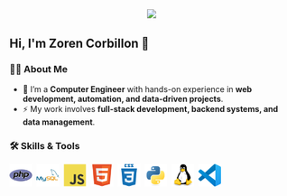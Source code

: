 <div id="header" align="center">
  <img src="https://media2.giphy.com/media/M4NykXxUE0HAcK7UJ6/giphy.gif?cid=ecf05e47nd4pchslmwz8j7umjsyn3fzuzzyxwp0o8p2qz5ni&ep=v1_stickers_search&rid=giphy.gif&ct=s" width="250"/>
</div>

## Hi, I'm Zoren Corbillon 👋

### 👨‍💻 About Me
- 🔭 I’m a **Computer Engineer** with hands-on experience in **web development, automation, and data-driven projects**.  
- ⚡ My work involves **full-stack development, backend systems, and data management**.  

### 🛠 Skills & Tools
<div>
  <img src="https://github.com/devicons/devicon/blob/master/icons/php/php-original.svg" title="PHP" alt="PHP" width="40" height="40"/>&nbsp;
  <img src="https://github.com/devicons/devicon/blob/master/icons/mysql/mysql-original-wordmark.svg" title="MySQL" alt="MySQL" width="40" height="40"/>&nbsp;
  <img src="https://github.com/devicons/devicon/blob/master/icons/javascript/javascript-original.svg" title="JavaScript" alt="JavaScript" width="40" height="40"/>&nbsp;
  <img src="https://github.com/devicons/devicon/blob/master/icons/html5/html5-original.svg" title="HTML5" alt="HTML5" width="40" height="40"/>&nbsp;
  <img src="https://github.com/devicons/devicon/blob/master/icons/css3/css3-plain-wordmark.svg" title="CSS3" alt="CSS3" width="40" height="40"/>&nbsp;
  <img src="https://github.com/devicons/devicon/blob/master/icons/python/python-original.svg" title="Python" alt="Python" width="40" height="40"/>&nbsp;
  <img src="https://github.com/devicons/devicon/blob/master/icons/linux/linux-original.svg" title="Linux" alt="Linux" width="40" height="40"/>&nbsp;
  <img src="https://github.com/devicons/devicon/blob/master/icons/vscode/vscode-original.svg" title="VSCode" alt="VSCode" width="40" height="40"/>
</div>

